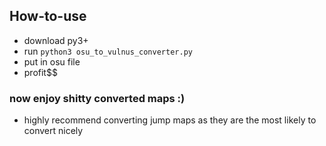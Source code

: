 ## How-to-use

- download py3+
- run `python3 osu_to_vulnus_converter.py`
- put in osu file
- profit$$

### now enjoy shitty converted maps :)
- highly recommend converting jump maps as they are the most likely to convert nicely
